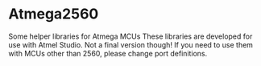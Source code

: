 # Atmega2560
Some helper libraries for Atmega MCUs
These libraries are developed for use with Atmel Studio. Not a final version though!
If you need to use them with MCUs other than 2560, please change port definitions.
